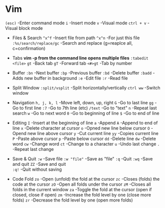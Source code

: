 
# Vim

`(esc)`			        -Enter command mode
`i`				        -Insert mode
`v`				        -Visual mode
`ctrl + v`                -Visual block mode

- Files & Search
`^x^f`			        -Insert file from path
`^x^n`			        -For just this file
`:%s/search/replace/gc`   -Search and replace (g=reaplce all, c=confirmation)

- Tabs
**vim -p from the command line opens multiple files**
`:tabedit <file>`
`gt`                      -Back tab
`gT`                      -Forward tab
`<#>gt`                   -Tab by number

- Buffer
`:bn`			        -Next buffer
`:bp`			        -Previous buffer
`:bd`			        -Delete buffer
`:badd`	   		        -Adds new buffer in background
`:e`			        -Edit file
`:r`			        -Read file

- Split Window
`:split/vsplit`	        -Split horizontally/vertically
`ctrl ww`		        -Switch window

- Navigation
`h, j, k, l`	        -Move left, down, up, right
`G`				        -Go to last line
`gg`			        -Go to first line
`:7`			        -Go to 7th line (etc)
`/text` 		        -Go to "text"
`n`				        -Repeat last search
`w`				        -Go to next word
`0`				        -Go to beginning of line
`$`				        -Go to end of line

- Editing
`I`				        -Insert at the beginning of line
`a`				        -Append
`A`				        -Append to end of line
`x`				        -Delete character at cursor
`o`				        -Opned new line below cursor
`O`				        -Opend new line above cursor
`y`				        -Cut current line
`yy`				    -Copies current line
`P`				        -Paste above cursor
`p`				        -Paste below cursor
`dd` 				    -Delete line
`dw`		 		    -Delete word
`cw`				    -Change word
`ct`				    -Change to a character
`u`				        -Undo last change
`.`				        -Repeat last change

- Save & Quit
`:w`				    -Save file
`:w "file"`		        -Save as "file"
`:q`			        -Quit
`:wq`			        -Save and quit
`ZZ`			        -Save and quit	
`:q!`			        -Quit without saving

- Code Fold
`zo`                      -Open (unfold) the fold at the cursor
`zc`                      -Closes (folds) the code at the cursor
`zO`                      -Open all folds under the cursor
`zM`                      -Closes all folds in the current window
`za`                      -Toggle the fold at the cursor (open if closed, close if open)
`zm`                      -Increase the fold level by one (close more folds)
`zr`                      -Decrease the fold level by one (open more folds)
